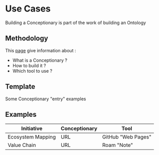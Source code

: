Use Cases
==

Building a Conceptionary is part of the work of building an Ontology

Methodology
-
This <a href="https://github.com/iPlumb3r/BizApp-Spec-Methodo/blob/master/2_Deliverables/Conceptionary/ReadMe.md/">page</a> give information about :
* What is a Conceptionary ?
* How to build it ?
* Which tool to use ?

Template
-
Some Conceptionary "entry" examples


Examples
-


<table>
    <thead>
        <tr>
            <th>Initiative</th>
            <th>Conceptionary</th>
            <th>Tool</th>
        </tr>
    </thead>
    <tbody>
        <tr>
            <td>Ecosystem Mapping</td>
            <td>URL</td>
            <td>GitHub "Web Pages"</td>
        </tr>
        <tr>
            <td>Value Chain</td>
            <td>URL</td>
            <td>Roam "Note"</td>
        </tr>
    </tbody>
</table>

